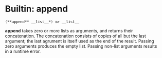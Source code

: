 Builtin: append
===============

`(**append** __list__*) => __list__`

**append** takes zero or more lists as arguments, and returns their
concatenation. The concatenation consists of copies of all but the last
argument; the last agrument is itself used as the end of the result. Passing
zero arguments produces the empty list. Passing non-list arguments results in a
runtime error.

